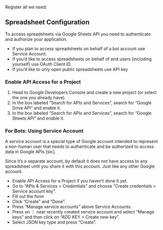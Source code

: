 
Register all we need:

## Spreadsheet Configuration

To access spreadsheets via Google Sheets API you need to authenticate and authorize your application.
- If you plan to access spreadsheets on behalf of a bot account use Service Account.
- If you’d like to access spreadsheets on behalf of end users (including yourself) use OAuth Client ID.
- If you’d like to only open public spreadsheets use API key

### Enable API Access for a Project

1. Head to Google Developers Console and create a new project (or select the one you already have).
2. In the box labeled “Search for APIs and Services”, search for “Google Drive API” and enable it.
3. In the box labeled “Search for APIs and Services”, search for “Google Sheets API” and enable it.

### For Bots: Using Service Account
A service account is a special type of Google account intended to represent a non-human user that needs to authenticate and be authorized to access data in Google APIs [sic].

Since it’s a separate account, by default it does not have access to any spreadsheet until you share it with this account. Just like any other Google account.

- Enable API Access for a Project if you haven’t done it yet.
- Go to “APIs & Services > Credentials” and choose “Create credentials > Service account key”.
- Fill out the form
- Click “Create” and “Done”.
- Press “Manage service accounts” above Service Accounts.
- Press on ⋮ near recently created service account and select “Manage keys” and then click on “ADD KEY > Create new key”.
- Select JSON key type and press “Create”.